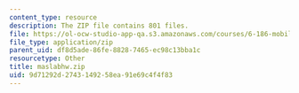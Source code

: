 ```yaml
---
content_type: resource
description: The ZIP file contains 801 files.
file: https://ol-ocw-studio-app-qa.s3.amazonaws.com/courses/6-186-mobile-autonomous-systems-laboratory-january-iap-2005/9d71292d2743149258ea91e69c4f4f83_maslabhw.zip
file_type: application/zip
parent_uid: df8d5ade-86fe-8828-7465-ec98c13bba1c
resourcetype: Other
title: maslabhw.zip
uid: 9d71292d-2743-1492-58ea-91e69c4f4f83
---
```

